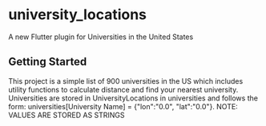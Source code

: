 # university_locations

A new Flutter plugin for Universities in the United States

## Getting Started

This project is a simple list of 900 universities in the US which includes utility functions to calculate distance and find your nearest university. 
Universities are stored in UniversityLocations in universities and follows the form: universities[University Name] = {"lon":"0.0", "lat":"0.0"}. NOTE: VALUES ARE STORED AS STRINGS

